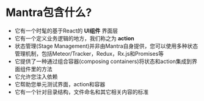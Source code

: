 # Mantra包含什么?

* 它有一个时髦的基于React的 **UI组件** 界面层
* 它有一个定义业务逻辑的地方，我们称之为 **action**
* 状态管理(Stage Management)并非由Mantra自身提供，您可以使用多种状态管理机制，包括Meteor/Tracker，Redux，Rx.js和Promises等
* 它提供了一种通过组合容器(composing containers)将状态和action集成到界面组件里的方法
* 它允许您注入依赖
* 它帮助您单元测试界面，action和容器
* 它有一个针对目录结构，文件命名和其它相关内容的标准

